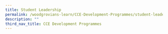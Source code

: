 ```yaml
---
title: Student Leadership
permalink: /woodgrovians-learn/CCE-Development-Programmes/student-leadership
description: ""
third_nav_title: CCE Development Programmes
---
```


